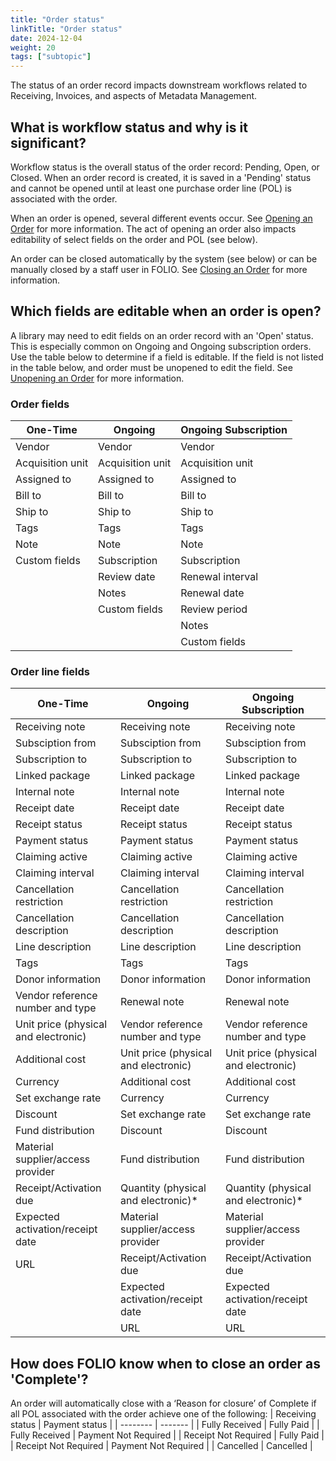 ```yaml
---
title: "Order status"
linkTitle: "Order status"
date: 2024-12-04
weight: 20
tags: ["subtopic"]
---
```


The status of an order record impacts downstream workflows related to Receiving, Invoices, and aspects of Metadata Management.

## What is workflow status and why is it significant?
Workflow status is the overall status of the order record: Pending, Open, or Closed. When an order record is created, it is saved in a 'Pending' status and cannot be opened until at least one purchase order line (POL) is associated with the order.

When an order is opened, several different events occur. See [Opening an Order](../../orders/#opening-an-order) for more information. The act of opening an order also impacts editability of select fields on the order and POL (see below).

An order can be closed automatically by the system (see below) or can be manually closed by a staff user in FOLIO. See [Closing an Order](../../orders/#closing-an-order) for more information.

## Which fields are editable when an order is open?
A library may need to edit fields on an order record with an 'Open' status. This is especially common on Ongoing and Ongoing subscription orders. Use the table below to determine if a field is editable. If the field is not listed in the table below, and order must be unopened to edit the field. See [Unopening an Order](../../orders/#unopening-an-order) for more information.

### Order fields
| One-Time   | Ongoing | Ongoing Subscription |
| -------- | ------- | ------- |
| Vendor |  Vendor   |  Vendor   |
| Acquisition unit |   Acquisition unit   |  Acquisition unit   |
| Assigned to |   Assigned to   |   Assigned to   |
| Bill to   |  Bill to   |  Bill to   |
| Ship to  |   Ship to   |  Ship to   |
| Tags  |  Tags  |  Tags  |
| Note  |  Note   |  Note  |
| Custom fields  |  Subscription  |  Subscription  |
|   |  Review date  |  Renewal interval  |
|   |  Notes |  Renewal date  |
|   |  Custom fields |  Review period  |
|   |   |  Notes |
|   |   |  Custom fields  |

### Order line fields
| One-Time   | Ongoing | Ongoing Subscription |
| -------- | ------- | ------- |
| Receiving note |  Receiving note    |  Receiving note    |
| Subsciption from |   Subsciption from   |   Subsciption from  |
| Subscription to   |  Subscription to    |  Subscription to    |
| Linked package  |   Linked package   |   Linked package  |
| Internal note  |  Internal note  |  Internal note  |
| Receipt date  |  Receipt date  | Receipt date   |
| Receipt status  | Receipt status    |   Receipt status  |
| Payment status  | Payment status    |  Payment status   |
| Claiming active  |  Claiming active   |  Claiming active   |
| Claiming interval  |  Claiming interval   |  Claiming interval   |
| Cancellation restriction  | Cancellation restriction   |  Cancellation restriction   |
| Cancellation description  | Cancellation description   |  Cancellation description  |
| Line description  |  Line description  |  Line description  |
| Tags  |  Tags  |  Tags  |
| Donor information  | Donor information   | Donor information  |
| Vendor reference number and type  |  Renewal note  | Renewal note   |
| Unit price (physical and electronic)  | Vendor reference number and type   |  Vendor reference number and type  |
| Additional cost  |  Unit price (physical and electronic)  |  Unit price (physical and electronic)  |
| Currency  |  Additional cost  |  Additional cost  |
| Set exchange rate  |  Currency  |  Currency  |
| Discount  |  Set exchange rate   |  Set exchange rate   |
| Fund distribution |  Discount  |   Discount |
| Material supplier/access provider  |  Fund distribution  | Fund distribution   |
|  Receipt/Activation due |  Quantity (physical and electronic)*  |  Quantity (physical and electronic)*  |
| Expected activation/receipt date |  Material supplier/access provider  |  Material supplier/access provider  |
| URL  | Receipt/Activation due   |  Receipt/Activation due  |
|  | Expected activation/receipt date   |  Expected activation/receipt date  |
|  | URL   |  URL  |

## How does FOLIO know when to close an order as 'Complete'?
An order will automatically close with a ‘Reason for closure’ of Complete if all POL associated with the order achieve one of the following:
| Receiving status   | Payment status |
| -------- | ------- |
| Fully Received  | Fully Paid    |
| Fully Received | Payment Not Required     |
| Receipt Not Required   | Fully Paid    |
| Receipt Not Required   | Payment Not Required    |
| Cancelled  | Cancelled    |
